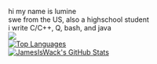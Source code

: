 hi my name is lumine<br>
swe from the US, also a highschool student<br>
i write C/C++, Q, bash, and java<br>
![](https://komarev.com/ghpvc/?username=kernaltrap8&color=ff69b4)<br>
<a href="https://github.com/kernaltrap8/WoR-Plus">
  <img align="center" src="https://github-readme-stats.vercel.app/api/top-langs/?username=kernaltrap8&hide=cmake&layout=compact&theme=dark" alt="Top Languages" />
</a>
<br>
<a href="https://github.com/kernaltrap8/WoR-Plus">
  <img align="center" src="https://github-readme-stats.vercel.app/api?username=kernaltrap8&hide=prs&show_icons=true&line_height=33&count_private=true&theme=dark" alt="JamesIsWack's GitHub Stats"/>
</a>
